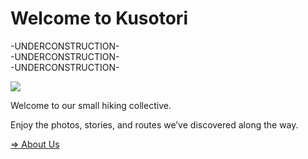 # Welcome to Kusotori

-UNDERCONSTRUCTION-  
-UNDERCONSTRUCTION-  
-UNDERCONSTRUCTION-  

![](img/R0006573.JPG)

Welcome to our small hiking collective.

Enjoy the photos, stories, and routes we’ve discovered along the way.

[=> About Us](about.html)

